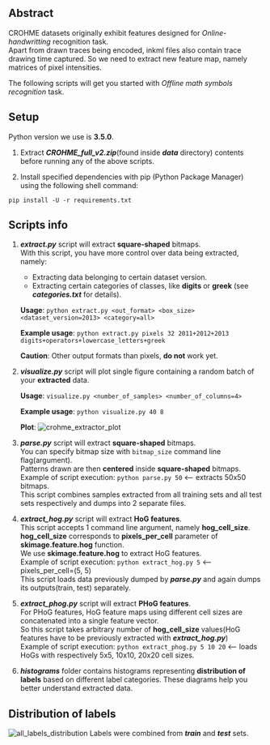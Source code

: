 ## Abstract
CROHME datasets originally exhibit features designed for _Online-handwritting_ recognition task.  
Apart from drawn traces being encoded, inkml files also contain trace drawing time captured.
So we need to extract new feature map, namely matrices of pixel intensities.

The following scripts will get you started with _Offline math symbols recognition_ task.


## Setup
Python version we use is **3.5.0**.

1. Extract **_CROHME_full_v2.zip_**(found inside **_data_** directory) contents before running any of the above scripts.

2. Install specified dependencies with pip (Python Package Manager) using the following shell command:
```
pip install -U -r requirements.txt
```


## Scripts info
1. **_extract.py_** script will extract **square-shaped** bitmaps.  
With this script, you have more control over data being extracted, namely:
    * Extracting data belonging to certain dataset version.
    * Extracting certain categories of classes, like **digits** or **greek** (see **_categories.txt_** for details).
    
    **Usage**: `python extract.py <out_format> <box_size> <dataset_version=2013> <category=all>`

    **Example usage**: `python extract.py pixels 32 2011+2012+2013 digits+operators+lowercase_letters+greek`

    **Caution**: Other output formats than pixels, **do not** work yet.

2. **_visualize.py_** script will plot single figure containing a random batch of your **extracted** data.

    **Usage**: `visualize.py <number_of_samples> <number_of_columns=4>`

    **Example usage**: `python visualize.py 40 8`

    **Plot**:
    ![crohme_extractor_plot](https://user-images.githubusercontent.com/22115481/30137213-9c619b0a-9362-11e7-839a-624f08e606f7.png)

3. **_parse.py_** script will extract **square-shaped** bitmaps.  
You can specify bitmap size with `bitmap_size` command line flag(argument).  
Patterns drawn are then **centered** inside **square-shaped** bitmaps.  
Example of script execution: `python parse.py 50`  <-- extracts 50x50 bitmaps.  
This script combines samples extracted from all training sets and all test sets respectively and dumps into 2 separate files.  


4. **_extract_hog.py_** script will extract **HoG features**.  
This script accepts 1 command line argument, namely **hog_cell_size**.  
**hog_cell_size** corresponds to **pixels_per_cell** parameter of **skimage.feature.hog** function.  
We use **skimage.feature.hog** to extract HoG features.  
Example of script execution: `python extract_hog.py 5`  <-- pixels_per_cell=(5, 5)  
This script loads data previously dumped by **_parse.py_** and again dumps its outputs(train, test) separately.


5. **_extract_phog.py_** script will extract **PHoG features**.  
For PHoG features, HoG feature maps using different cell sizes are concatenated into a single feature vector.  
So this script takes arbitrary number of **hog_cell_size** values(HoG features have to be previously extracted with **_extract_hog.py_**)  
Example of script execution: `python extract_phog.py 5 10 20` <-- loads HoGs with respectively 5x5, 10x10, 20x20 cell sizes.


6. **_histograms_** folder contains histograms representing **distribution of labels** based on different label categories. These diagrams help you better understand extracted data.


## Distribution of labels
![all_labels_distribution](https://cloud.githubusercontent.com/assets/22115481/26694312/413fb646-4707-11e7-943c-b8ecebd0c986.png)
Labels were combined from **_train_** and **_test_** sets.
